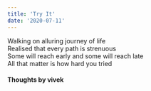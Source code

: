 ```yaml
---
title: 'Try It'
date: '2020-07-11'
---
```


Walking on alluring journey of life
<br>Realised that every path is strenuous
<br>Some will reach early and some will reach late
<br>All that matter is how hard you tried
 
#### Thoughts by vivek

